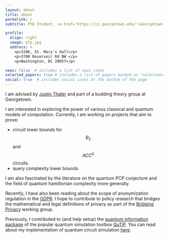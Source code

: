 ```yaml
---
layout: about
title: about
permalink: /
subtitle: PhD Student, <a href='https://cs.georgetown.edu/'>Georgetown University</a>

profile:
  align: right
  image: pfp.jpg
  address: >
    <p>328K, St. Mary's Hall</p>
    <p>3700 Reservoir Rd NW </p>
    <p>Washington, DC 20057</p>

news: false  # includes a list of news items
selected_papers: true # includes a list of papers marked as "selected={true}"
social: true  # includes social icons at the bottom of the page
---
```



I am advised by [Justin Thaler](https://people.cs.georgetown.edu/jthaler/) and part of a budding theory group at Georgetown.

I am interested in exploring the power of various classical and quantum models of computation. Currently, I am working on projects that aim to prove:
- circuit lower bounds for $$B_2$$ and $$ACC^0$$ circuits.
- query complexity lower bounds

I am also fascinated by the literature on the quantum PCP conjecture and the field of quantum hamiltonian complexity more generally.

Recently, I have also been reading about the scope of  anonymization regulation in the [GDPR](https://www.privacy-regulation.eu/en/recital-26-GDPR.htm). I hope to contribute to policy research that bridges the  mathematical and legal definitions of privacy as part of the [Bridging Privacy](https://privacytools.seas.harvard.edu/bridging-privacy-definitions) working group.

Previously, I contributed to (and help setup) the [quantum information package](https://github.com/qutip/qutip-qip) of the popular quantum simulation toolbox [QuTiP](https://github.com/qutip/qutip). You can read about my implementation of quantum circuit simulation [here](https://sarsid.wordpress.com/2020/08/24/a-gsoc-summary/).
